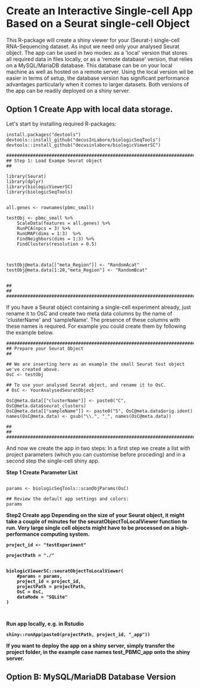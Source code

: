 # Create an Interactive Single-cell App Based on a Seurat single-cell Object

This R-package will create a shiny viewer for your (Seurat-) single-cell RNA-Sequencing dataset. 
As input we need only your analysed Seurat object. The app can be used in two modes: as a 'local' version that stores all required data in files locally, or as a 'remote database' version, that relies on a MySQL/MariaDB database. This database can be on your local machine as well as hosted on a remote server. Using the local version wil be easier in terms of setup, the database version has significant performance advantages particularly when it comes to larger datasets. Both versions of the app can be readily deployed on a shiny server. 

## Option 1 Create App with local data storage. 

Let's start by installing required R-packages:
```
install.packages("devtools")
devtools::install_github("decusInLabore/biologicSeqTools")
devtools::install_github("decusinlabore/biologicViewerSC")

```


```
###############################################################################
## Step 1: Load Exampe Seurat object                                         ##

library(Seurat)
library(dplyr)
library(biologicViewerSC)
library(biologicSeqTools)


all.genes <- rownames(pbmc_small)

testObj <- pbmc_small %>% 
    ScaleData(features = all.genes) %>% 
    RunPCA(npcs = 3) %>%
    RunUMAP(dims = 1:3)  %>%
    FindNeighbors(dims = 1:3) %>%
    FindClusters(resolution = 0.5)



testObj@meta.data[["meta_Region"]] <- "RandomAcat"
testObj@meta.data[1:20,"meta_Region"] <- "RandomBcat"


##                                                                           ##
###############################################################################
```

If you have a Seurat object containing a single-cell experiment already, just rename it to OsC and create two meta data columns by the name of 'clusterName' and 'sampleName'. The presence of these columns with these names is required. For example you could create them by following the example below. 

```
###############################################################################
## Prepare your Seurat Object                                                ##

## We are inserting here as an example the small Seurat test object we've created above.
OsC <- testObj

## To use your analysed Seurat object, and rename it to OsC. 
# OsC <- YourAnalysedSeuratObject

OsC@meta.data[["clusterName"]] <- paste0("C", OsC@meta.data$seurat_clusters)
OsC@meta.data[["sampleName"]] <- paste0("S", OsC@meta.data$orig.ident)
names(OsC@meta.data) <- gsub("\\.", "_", names(OsC@meta.data))

##                                                                           ##
###############################################################################
```

And now we create the app in two steps: In a first step we create a list with project parameters (which you can customise before proceding) and in a second step the single-cell shiny app. 

<b>Step 1 Create Parameter List</b>
```

params <- biologicSeqTools::scanObjParams(OsC)

## Review the default app settings and colors:
params

```

<b>Step2 Create app 
Depending on the size of your Seurat object, it might take a couple of minutes for the seuratObjectToLocalViewer function to run. Very large single cell objects might have to be processed on a high-performance computing system. 

```
project_id <- "testExperiment"

projectPath = "./"


biologicViewerSC::seuratObjectToLocalViewer(
    #params = params,
    project_id = project_id,
    projectPath = projectPath,
    OsC = OsC,
    dataMode = "SQLite"
)



```

Run app locally, e.g. in Rstudio

```
shiny::runApp(paste0(projectPath, project_id, "_app"))
```

If you want to deploy the app on a shiny server, simply transfer the project folder, in the example case names test_PBMC_app onto the shiny server. 


## Option B: MySQL/MariaDB Database Version






